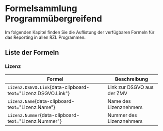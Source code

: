 # Formelsammlung Programmübergreifend

Im folgenden Kapitel finden Sie die Auflistung der verfügbaren Formeln für das Reporting in allen RZL Programmen.

## Liste der Formeln

### Lizenz

| **Formel**                                                   | **Beschreibung**           |
| ------------------------------------------------------------ | -------------------------- |
| `Lizenz.DSGVO.Link`{data-clipboard-text="Lizenz.DSGVO.Link"} | Link zur DSGVO aus der ZMV |
| `Lizenz.Name`{data-clipboard-text="Lizenz.Name"}             | Name des Lizenznehmers     |
| `Lizenz.Nummer`{data-clipboard-text="Lizenz.Nummer"}         | Nummer des Lizenznehmers   |
